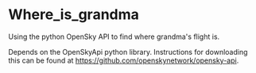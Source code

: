 # Where_is_grandma
Using the python OpenSky API to find where grandma's flight is.

Depends on the OpenSkyApi python library. 
Instructions for downloading this can be found at 
https://github.com/openskynetwork/opensky-api.
